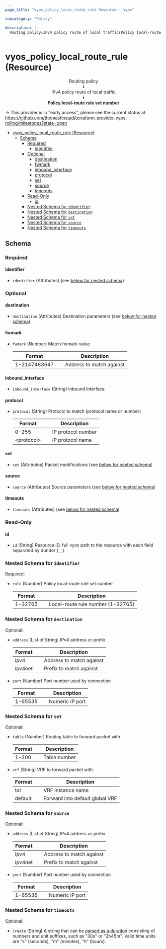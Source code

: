 ```yaml
---
page_title: "vyos_policy_local_route_rule Resource - vyos"

subcategory: "Policy"

description: |-
  Routing policy⯯IPv4 policy route of local traffic⯯Policy local-route rule set number
---
```


# vyos_policy_local_route_rule (Resource)
<center>

Routing policy  
⯯  
IPv4 policy route of local traffic  
⯯  
**Policy local-route rule set number**


</center>

-> This provider is in "early access", please see the current status at: https://github.com/thomasfinstad/terraform-provider-vyos-rolling/milestones?state=open

<!--TOC-->

- [vyos_policy_local_route_rule (Resource)](#vyos_policy_local_route_rule-resource)
  - [Schema](#schema)
    - [Required](#required)
      - [identifier](#identifier)
    - [Optional](#optional)
      - [destination](#destination)
      - [fwmark](#fwmark)
      - [inbound_interface](#inbound_interface)
      - [protocol](#protocol)
      - [set](#set)
      - [source](#source)
      - [timeouts](#timeouts)
    - [Read-Only](#read-only)
      - [id](#id)
    - [Nested Schema for `identifier`](#nested-schema-for-identifier)
    - [Nested Schema for `destination`](#nested-schema-for-destination)
    - [Nested Schema for `set`](#nested-schema-for-set)
    - [Nested Schema for `source`](#nested-schema-for-source)
    - [Nested Schema for `timeouts`](#nested-schema-for-timeouts)

<!--TOC-->

<!-- schema generated by tfplugindocs -->
## Schema

### Required

#### identifier
- `identifier` (Attributes) (see [below for nested schema](#nestedatt--identifier))

### Optional

#### destination
- `destination` (Attributes) Destination parameters (see [below for nested schema](#nestedatt--destination))
#### fwmark
- `fwmark` (Number) Match fwmark value

    |  Format        &emsp;|  Description               |
    |----------------|----------------------------|
    |  1-2147483647  &emsp;|  Address to match against  |
#### inbound_interface
- `inbound_interface` (String) Inbound Interface
#### protocol
- `protocol` (String) Protocol to match (protocol name or number)

    |  Format      &emsp;|  Description         |
    |--------------|----------------------|
    |  0-255       &emsp;|  IP protocol number  |
    |  &lt;protocol&gt;  &emsp;|  IP protocol name    |
#### set
- `set` (Attributes) Packet modifications (see [below for nested schema](#nestedatt--set))
#### source
- `source` (Attributes) Source parameters (see [below for nested schema](#nestedatt--source))
#### timeouts
- `timeouts` (Attributes) (see [below for nested schema](#nestedatt--timeouts))

### Read-Only

#### id
- `id` (String) Resource ID, full vyos path to the resource with each field separated by dunder (`__`).

<a id="nestedatt--identifier"></a>
### Nested Schema for `identifier`

Required:

- `rule` (Number) Policy local-route rule set number

    |  Format   &emsp;|  Description                        |
    |-----------|-------------------------------------|
    |  1-32765  &emsp;|  Local-route rule number (1-32765)  |


<a id="nestedatt--destination"></a>
### Nested Schema for `destination`

Optional:

- `address` (List of String) IPv4 address or prefix

    |  Format   &emsp;|  Description               |
    |-----------|----------------------------|
    |  ipv4     &emsp;|  Address to match against  |
    |  ipv4net  &emsp;|  Prefix to match against   |
- `port` (Number) Port number used by connection

    |  Format   &emsp;|  Description      |
    |-----------|-------------------|
    |  1-65535  &emsp;|  Numeric IP port  |


<a id="nestedatt--set"></a>
### Nested Schema for `set`

Optional:

- `table` (Number) Routing table to forward packet with

    |  Format  &emsp;|  Description   |
    |----------|----------------|
    |  1-200   &emsp;|  Table number  |
- `vrf` (String) VRF to forward packet with

    |  Format   &emsp;|  Description                      |
    |-----------|-----------------------------------|
    |  txt      &emsp;|  VRF instance name                |
    |  default  &emsp;|  Forward into default global VRF  |


<a id="nestedatt--source"></a>
### Nested Schema for `source`

Optional:

- `address` (List of String) IPv4 address or prefix

    |  Format   &emsp;|  Description               |
    |-----------|----------------------------|
    |  ipv4     &emsp;|  Address to match against  |
    |  ipv4net  &emsp;|  Prefix to match against   |
- `port` (Number) Port number used by connection

    |  Format   &emsp;|  Description      |
    |-----------|-------------------|
    |  1-65535  &emsp;|  Numeric IP port  |


<a id="nestedatt--timeouts"></a>
### Nested Schema for `timeouts`

Optional:

- `create` (String) A string that can be [parsed as a duration](https://pkg.go.dev/time#ParseDuration) consisting of numbers and unit suffixes, such as &#34;30s&#34; or &#34;2h45m&#34;. Valid time units are &#34;s&#34; (seconds), &#34;m&#34; (minutes), &#34;h&#34; (hours).

